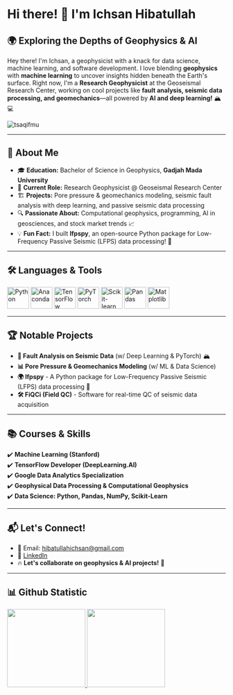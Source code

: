 <!-- ## Hi there 👋 -->

<!--
**ichsanhibatullah/ichsanhibatullah** is a ✨ _special_ ✨ repository because its `README.md` (this file) appears on your GitHub profile.

Here are some ideas to get you started:

- 🔭 I’m currently working on ...
- 🌱 I’m currently learning ...
- 👯 I’m looking to collaborate on ...
- 🤔 I’m looking for help with ...
- 💬 Ask me about ...
- 📫 How to reach me: ...
- 😄 Pronouns: ...
- ⚡ Fun fact: ...
-->

# Hi there! 👋 I'm Ichsan Hibatullah  

## 🌍 Exploring the Depths of Geophysics & AI
Hey there! I'm Ichsan, a geophysicist with a knack for data science, machine learning, and software development. I love blending **geophysics** with **machine learning** to uncover insights hidden beneath the Earth's surface. Right now, I'm a **Research Geophysicist** at the Geoseismal Research Center, working on cool projects like **fault analysis, seismic data processing, and geomechanics**—all powered by **AI and deep learning!** 🏔️💻

<p align="left"> <img src="https://komarev.com/ghpvc/?username=ichsanhibatullah&label=Profile%20views&color=0e75b6&style=flat" alt="tsaqifmu" /> </p>

---
## 🚀 About Me
- 🎓 **Education:** Bachelor of Science in Geophysics, **Gadjah Mada University**
- 💼 **Current Role:** Research Geophysicist @ Geoseismal Research Center
- 🏗️ **Projects:** Pore pressure & geomechanics modeling, seismic fault analysis with deep learning, and passive seismic data processing
- 🔍 **Passionate About:** Computational geophysics, programming, AI in geosciences, and stock market trends 📈
- 💡 **Fun Fact:** I built **lfpspy**, an open-source Python package for Low-Frequency Passive Seismic (LFPS) data processing! 🚀

---
## 🛠️ Languages & Tools
<div>
  <img alt="Python" width="50px" src="https://cdn.jsdelivr.net/gh/devicons/devicon@latest/icons/python/python-original.svg" />
  <img alt="Anaconda" width="50px" src="https://cdn.jsdelivr.net/gh/devicons/devicon@latest/icons/anaconda/anaconda-original-wordmark.svg" />
  <img alt="TensorFlow" width="50px" src="https://cdn.jsdelivr.net/gh/devicons/devicon@latest/icons/tensorflow/tensorflow-original.svg" />
  <img alt="PyTorch" width="50px" src="https://cdn.jsdelivr.net/gh/devicons/devicon@latest/icons/pytorch/pytorch-original.svg" />
  <img alt="Scikit-learn" width="50px" src="https://cdn.jsdelivr.net/gh/devicons/devicon@latest/icons/scikitlearn/scikitlearn-original.svg" />
  <img alt="Pandas" width="50px" src="https://cdn.jsdelivr.net/gh/devicons/devicon@latest/icons/pandas/pandas-original.svg" />
  <img alt="Matplotlib" width="50px" src="https://cdn.jsdelivr.net/gh/devicons/devicon@latest/icons/matplotlib/matplotlib-original.svg" />
</div>

---
## 🏆 Notable Projects
- **🔬 Fault Analysis on Seismic Data** (w/ Deep Learning & PyTorch) 🏔️
- **📊 Pore Pressure & Geomechanics Modeling** (w/ ML & Data Science)
- **🌍 lfpspy** - A Python package for Low-Frequency Passive Seismic (LFPS) data processing 📡
- **🛠️ FiQCi (Field QC)** - Software for real-time QC of seismic data acquisition

---
## 📚 Courses & Skills
✔️ **Machine Learning (Stanford)**  
✔️ **TensorFlow Developer (DeepLearning.AI)**  
✔️ **Google Data Analytics Specialization**  
✔️ **Geophysical Data Processing & Computational Geophysics**  
✔️ **Data Science: Python, Pandas, NumPy, Scikit-Learn**  

---
## 📬 Let's Connect!
- 📧 Email: hibatullahichsan@gmail.com
- 🔗 [LinkedIn](https://linkedin.com/in/ichsanh24/)
- 🔥 **Let's collaborate on geophysics & AI projects!** 🚀

---
## 📊 Github Statistic
<p align="left">
<a href="https://github.com/ichsanhibatullah">
  <img height="180em" src="https://github-readme-stats-eight-theta.vercel.app/api?username=ichsanhibatullah&show_icons=true&theme=calm&include_all_commits=true&count_private=true"/>  
  <img height="180em" src="https://github-readme-stats-eight-theta.vercel.app/api/top-langs/?username=ichsanhibatullah&layout=compact&langs_count=8&theme=calm"/>
</a>
</p>
